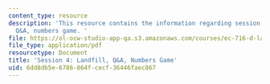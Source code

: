 ```yaml
---
content_type: resource
description: 'This resource contains the information regarding session 4: landfill,
  Q&A, numbers game. '
file: https://ol-ocw-studio-app-qa.s3.amazonaws.com/courses/ec-716-d-lab-waste-fall-2015/6dd8db5e6786864fcecf36446faec867_MITEC_716F15_Session4.pdf
file_type: application/pdf
resourcetype: Document
title: 'Session 4: Landfill, Q&A, Numbers Game'
uid: 6dd8db5e-6786-864f-cecf-36446faec867
---
```


